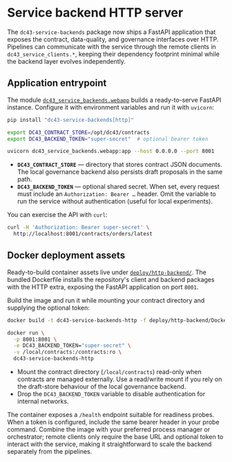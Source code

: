 # Service backend HTTP server

The `dc43-service-backends` package now ships a FastAPI application that exposes
the contract, data-quality, and governance interfaces over HTTP. Pipelines can
communicate with the service through the remote clients in
`dc43_service_clients.*`, keeping their dependency footprint minimal while the
backend layer evolves independently.

## Application entrypoint

The module [`dc43_service_backends.webapp`](../../../packages/dc43-service-backends/src/dc43_service_backends/webapp.py)
builds a ready-to-serve FastAPI instance. Configure it with environment
variables and run it with `uvicorn`:

```bash
pip install "dc43-service-backends[http]"

export DC43_CONTRACT_STORE=/opt/dc43/contracts
export DC43_BACKEND_TOKEN="super-secret"  # optional bearer token

uvicorn dc43_service_backends.webapp:app --host 0.0.0.0 --port 8001
```

- **`DC43_CONTRACT_STORE`** — directory that stores contract JSON documents. The
  local governance backend also persists draft proposals in the same path.
- **`DC43_BACKEND_TOKEN`** — optional shared secret. When set, every request must
  include an `Authorization: Bearer …` header. Omit the variable to run the
  service without authentication (useful for local experiments).

You can exercise the API with `curl`:

```bash
curl -H 'Authorization: Bearer super-secret' \
  http://localhost:8001/contracts/orders/latest
```

## Docker deployment assets

Ready-to-build container assets live under
[`deploy/http-backend/`](../../../deploy/http-backend/README.md). The bundled
Dockerfile installs the repository's client and backend packages with the HTTP
extra, exposing the FastAPI application on port `8001`.

Build the image and run it while mounting your contract directory and supplying
the optional token:

```bash
docker build -t dc43-service-backends-http -f deploy/http-backend/Dockerfile .

docker run \
  -p 8001:8001 \
  -e DC43_BACKEND_TOKEN="super-secret" \
  -v /local/contracts:/contracts:ro \
  dc43-service-backends-http
```

- Mount the contract directory (`/local/contracts`) read-only when contracts are
  managed externally. Use a read/write mount if you rely on the draft-store
  behaviour of the local governance backend.
- Drop the `DC43_BACKEND_TOKEN` variable to disable authentication for internal
  networks.

The container exposes a `/health` endpoint suitable for readiness probes. When a
token is configured, include the same bearer header in your probe command.
Combine the image with your preferred process manager or orchestrator; remote
clients only require the base URL and optional token to interact with the
service, making it straightforward to scale the backend separately from the
pipelines.
